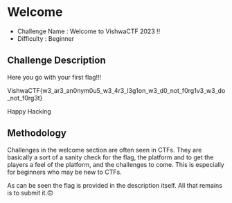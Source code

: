 # Welcome

- Challenge Name : Welcome to VishwaCTF 2023 !!
- Difficulty : Beginner

## Challenge Description

Here you go with your first flag!!!

VishwaCTF{w3_ar3_an0nym0u5_w3_4r3_l3g1on_w3_d0_not_f0rg1v3_w3_do_not_f0rg3t}

Happy Hacking

## Methodology

Challenges in the welcome section are often seen in CTFs. They are basically a sort of a sanity check for the flag, the platform and to get the players a feel of the platform, and the challenges to come. This is especially for beginners who may be new to CTFs.

As can be seen the flag is provided in the description itself. All that remains is to submit it.🙃
